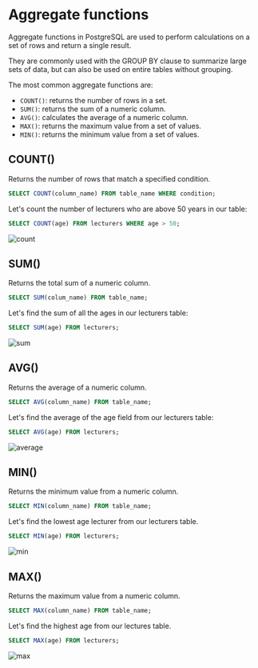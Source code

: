 # Aggregate functions

Aggregate functions in PostgreSQL are used to perform calculations on a set of rows and return a single result.

They are commonly used with the GROUP BY clause to summarize large sets of data, but can also be used on entire tables without grouping.

The most common aggregate functions are:
- ```COUNT()```: returns the number of rows in a set.
- ```SUM()```: returns the sum of a numeric column.
- ```AVG()```: calculates the average of a numeric column.
- ```MAX()```: returns the maximum value from a set of values.
- ```MIN()```: returns the minimum value from a set of values.

## COUNT()
Returns the number of rows that match a specified condition.

```SQL
SELECT COUNT(column_name) FROM table_name WHERE condition;
```

Let's count the number of lecturers who are above 50 years in our table:

```SQL
SELECT COUNT(age) FROM lecturers WHERE age > 50;
```

![count](count.png)


## SUM()
Returns the total sum of a numeric column.

```SQL
SELECT SUM(colum_name) FROM table_name;
```

Let's find the sum of all the ages in our lecturers table:

```SQL
SELECT SUM(age) FROM lecturers;
```

![sum](sum.png)

## AVG()
Returns the average of a numeric column.

```SQL
SELECT AVG(column_name) FROM table_name;
```

Let's find the average of the age field from our lecturers table:

```SQL
SELECT AVG(age) FROM lecturers;
```

![average](average.png)

## MIN()
Returns the minimum value from a numeric column.

```SQL
SELECT MIN(column_name) FROM table_name;
```

Let's find the lowest age lecturer from our lecturers table.

```SQL
SELECT MIN(age) FROM lecturers;
```

![min](min.png)

## MAX()
Returns the maximum value from a numeric column.

```SQL
SELECT MAX(column_name) FROM table_name;
```

Let's find the highest age from our lectures table.

```SQL
SELECT MAX(age) FROM lecturers;
```

![max](max.png)